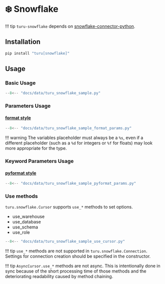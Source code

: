 # :snowflake: Snowflake

!!! tip
    `turu-snowflake` depends on [snowflake-connector-python](https://pypi.org/project/snowflake-connector-python/).

## Installation

```bash
pip install "turu[snowflake]"
```

## Usage
### Basic Usage

```python
--8<-- "docs/data/turu_snowflake_sample.py"
```

### Parameters Usage
#### [format style](https://peps.python.org/pep-0249/#paramstyle)

```python
--8<-- "docs/data/turu_snowflake_sample_format_params.py"
```

!!! warning
    The variables placeholder must always be a `%s`, even if a different placeholder (such as a `%d` for integers or `%f` for floats) may look more appropriate for the type.

<!-- #### [qmark style](https://peps.python.org/pep-0249/#paramstyle)

```python
--8<-- "docs/data/turu_snowflake_sample_qmark_params.py"
```

#### [numeric style](https://peps.python.org/pep-0249/#paramstyle)

```python
--8<-- "docs/data/turu_snowflake_sample_numeric_params.py"
```

!!! warning
    `qmark` and `numeric` styles have some points to note. Please refer to [the official document](https://docs.snowflake.com/en/developer-guide/python-connector/python-connector-example#qmark-or-numeric-binding) for details. -->

### Keyword Parameters Usage
#### [pyformat style](https://peps.python.org/pep-0249/#paramstyle)

```python
--8<-- "docs/data/turu_snowflake_sample_pyformat_params.py"
```

### Use methods

`turu.snowflake.Cursor` supports `use_*` methods to set options.

- use_warehouse
- use_database
- use_schema
- use_role


```python
--8<-- "docs/data/turu_snowflake_sample_use_cursor.py"
```

!!! tip
    `use_*` methods are not supported in `turu.snowflake.Connection`.
    Settings for connection creation should be specified in the constructor.

!!! tip
    `AsyncCursor.use_*` methods are not async.
    This is intentionally done in sync because of the short processing time of those methods and the deteriorating readability caused by method chaining.
